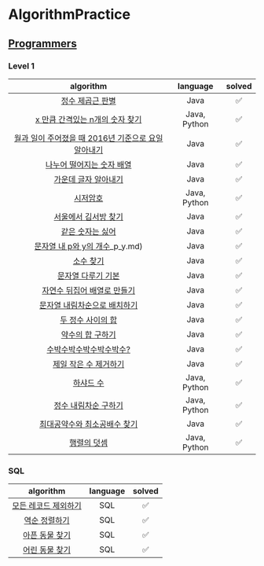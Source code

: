 # AlgorithmPractice


## [Programmers](https://programmers.co.kr/)

### Level 1

|                          algorithm                          |  language  | solved |
| :---------------------------------------------------------: | :--------: | :-----: |
|[정수 제곱근 판별](./programmers/level1/2018-07-22-level1_find_sqrt.md)         |   Java   |    ✅    |
|[x 만큼 간격있는 n개의 숫자 찾기](./programmers/level1/2018-07-23-level1_n_number_x_interval.md) |   Java, Python   |    ✅    |
|[월과 일이 주어졌을 때 2016년 기준으로 요일 알아내기](./programmers/level1/2018-07-25-level1_date2016.md)         |   Java   |    ✅    |
|[나누어 떨어지는 숫자 배열](./programmers/level1/2018-07-26-level1_array_divisible_by_divisor.md)     |   Java   |    ✅    |
|[가운데 글자 알아내기 ](./programmers/level1/2018-07-26-level1_bring_center_letter.md)     |   Java   |    ✅    |
|[시저암호](./programmers/level1/2018-07-27-level1_caesar_pw.md)  |   Java, Python   |    ✅    |
|[서울에서 김서방 찾기](./programmers/level1/2018-07-27-level1_find_kim.md)          |   Java   |    ✅    |
|[같은 숫자는 싫어](./programmers/level1/2018-07-27-level1_no_repeat.md)|   Java   |    ✅    |
|[문자열 내 p와 y의 개수](./programmers/level1/2018-07-27-level1_num_of)_p_y.md)|   Java   |    ✅    |
|[소수 찾기](./programmers/level1/2018-07-27-level1_prime.md)|   Java   |    ✅    |
|[문자열 다루기 기본](./programmers/level1/2018-07-27-level1_return_only_num.md)|   Java   |    ✅    |
|[자연수 뒤집어 배열로 만들기 ](./programmers/level1/2018-07-27-level1_reverse_int.md)|   Java   |    ✅    |
|[문자열 내림차순으로 배치하기](./programmers/level1/2018-07-27-level1_string_desc.md)|   Java   |    ✅    |
|[두 정수 사이의 합 ](./programmers/level1/2018-07-27-level1_sum_bw_number.md)|   Java   |    ✅    |
|[약수의 합 구하기](./programmers/level1/2018-07-27-level1_sum_factors.md)|   Java   |    ✅    |
|[수박수박수박수박수박수? ](./programmers/level1/2018-07-27-level1_watermelon.md)|   Java   |    ✅    |
|[제일 작은 수 제거하기](./programmers/level1/2018-07-28-level1_delete_smallest.md)|   Java   |    ✅    |
|[하샤드 수](./programmers/level1/2018-07-28-level1_hashad_num.md)|   Java, Python   |    ✅    |
|[정수 내림차순 구하기](./programmers/level1/2018-07-28-level1_intarray_desc.md)|   Java, Python   |    ✅    |
|[최대공약수와 최소공배수 찾기](./programmers/level1/2018-07-28-level1_gcd_lcm.md)|   Java   |    ✅    |
|[행렬의 덧셈 ](./programmers/level1/2018-07-28-level1_ssum_matrix.md)|   Java, Python   |    ✅    |


### SQL
|                          algorithm                          |  language  | solved |
| :---------------------------------------------------------: | :--------: | :-----: |
|[모든 레코드 제외하기](./programmers/sql/2019-09-02-sql1_1.md) |   SQL   |    ✅    |
|[역순 정렬하기](./programmers/sql/2019-09-02-sql1_2.md) |   SQL   |    ✅    |
|[아픈 동물 찾기](./programmers/sql/2019-09-03-sql2_1.md) |   SQL   |    ✅    |
|[어린 동물 찾기](./programmers/sql/2019-09-03-sql2_2.md) |   SQL   |    ✅    |
